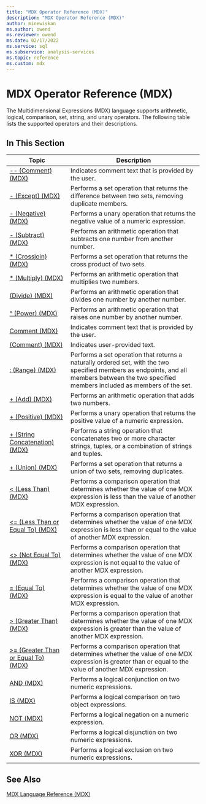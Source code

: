 ```yaml
---
title: "MDX Operator Reference (MDX)"
description: "MDX Operator Reference (MDX)"
author: minewiskan
ms.author: owend
ms.reviewer: owend
ms.date: 02/17/2022
ms.service: sql
ms.subservice: analysis-services
ms.topic: reference
ms.custom: mdx
---
```

# MDX Operator Reference (MDX)


  The Multidimensional Expressions (MDX) language supports arithmetic, logical, comparison, set, string, and unary operators. The following table lists the supported operators and their descriptions.  
  
## In This Section  
  
|Topic|Description|  
|-----------|-----------------|  
|[-- &#40;Comment&#41; &#40;MDX&#41;](../mdx/comment-mdx-operator-reference.md)|Indicates comment text that is provided by the user.|  
|[- &#40;Except&#41; &#40;MDX&#41;](../mdx/except-mdx-operator.md)|Performs a set operation that returns the difference between two sets, removing duplicate members.|  
|[- &#40;Negative&#41; &#40;MDX&#41;](../mdx/negative-mdx.md)|Performs a unary operation that returns the negative value of a numeric expression.|  
|[- &#40;Subtract&#41; &#40;MDX&#41;](../mdx/subtract-mdx.md)|Performs an arithmetic operation that subtracts one number from another number.|  
|[&#42; &#40;Crossjoin&#41; &#40;MDX&#41;](../mdx/crossjoin-mdx-operator-reference.md)|Performs a set operation that returns the cross product of two sets.|  
|[&#42; &#40;Multiply&#41; &#40;MDX&#41;](../mdx/multiply-mdx.md)|Performs an arithmetic operation that multiplies two numbers.|  
|[&#40;Divide&#41; &#40;MDX&#41;](../mdx/divide-mdx-operator-reference.md)|Performs an arithmetic operation that divides one number by another number.|  
|[^ &#40;Power&#41; &#40;MDX&#41;](../mdx/power-mdx.md)|Performs an arithmetic operation that raises one number by another number.|  
|[Comment &#40;MDX&#41;](../mdx/comment-mdx.md)|Indicates comment text that is provided by the user.|  
|[&#40;Comment&#41; &#40;MDX&#41;](../mdx/comment-mdx-double-slash.md)|Indicates user-provided text.|  
|[: &#40;Range&#41; &#40;MDX&#41;](../mdx/range-mdx.md)|Performs a set operation that returns a naturally ordered set, with the two specified members as endpoints, and all members between the two specified members included as members of the set.|  
|[+ &#40;Add&#41; &#40;MDX&#41;](../mdx/add-mdx.md)|Performs an arithmetic operation that adds two numbers.|  
|[+ &#40;Positive&#41; &#40;MDX&#41;](../mdx/positive-mdx.md)|Performs a unary operation that returns the positive value of a numeric expression.|  
|[+ &#40;String Concatenation&#41; &#40;MDX&#41;](../mdx/string-concatenation-mdx.md)|Performs a string operation that concatenates two or more character strings, tuples, or a combination of strings and tuples.|  
|[+ &#40;Union&#41; &#40;MDX&#41;](../mdx/union-mdx-operator-reference.md)|Performs a set operation that returns a union of two sets, removing duplicates.|  
|[&#60; &#40;Less Than&#41; &#40;MDX&#41;](../mdx/less-than-mdx.md)|Performs a comparison operation that determines whether the value of one MDX expression is less than the value of another MDX expression.|  
|[&#60;= &#40;Less Than or Equal To&#41; &#40;MDX&#41;](../mdx/less-than-or-equal-to-mdx.md)|Performs a comparison operation that determines whether the value of one MDX expression is less than or equal to the value of another MDX expression.|  
|[&#60;&#62; &#40;Not Equal To&#41; &#40;MDX&#41;](../mdx/not-equal-to-mdx.md)|Performs a comparison operation that determines whether the value of one MDX expression is not equal to the value of another MDX expression.|  
|[= &#40;Equal To&#41; &#40;MDX&#41;](../mdx/equal-to-mdx.md)|Performs a comparison operation that determines whether the value of one MDX expression is equal to the value of another MDX expression.|  
|[&#62; &#40;Greater Than&#41; &#40;MDX&#41;](../mdx/greater-than-mdx.md)|Performs a comparison operation that determines whether the value of one MDX expression is greater than the value of another MDX expression.|  
|[&#62;= &#40;Greater Than or Equal To&#41; &#40;MDX&#41;](../mdx/greater-than-or-equal-to-mdx.md)|Performs a comparison operation that determines whether the value of one MDX expression is greater than or equal to the value of another MDX expression.|  
|[AND &#40;MDX&#41;](../mdx/and-mdx.md)|Performs a logical conjunction on two numeric expressions.|  
|[IS &#40;MDX&#41;](../mdx/is-mdx.md)|Performs a logical comparison on two object expressions.|  
|[NOT &#40;MDX&#41;](../mdx/not-mdx.md)|Performs a logical negation on a numeric expression.|  
|[OR &#40;MDX&#41;](../mdx/or-mdx.md)|Performs a logical disjunction on two numeric expressions.|  
|[XOR &#40;MDX&#41;](../mdx/xor-mdx.md)|Performs a logical exclusion on two numeric expressions.|  
  
## See Also  
 [MDX Language Reference &#40;MDX&#41;](../mdx/mdx-language-reference-mdx.md)  
  
  
